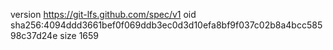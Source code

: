 version https://git-lfs.github.com/spec/v1
oid sha256:4094ddd3661bef0f069ddb3ec0d3d10efa8bf9f037c02b8a4bcc58598c37d24e
size 1659
